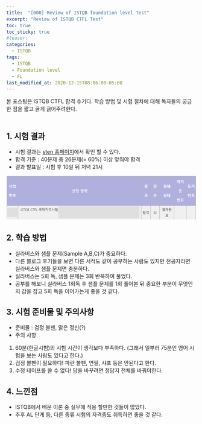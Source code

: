 ```yaml
---
title:  "[000] Review of ISTQB foundation level Test"
excerpt: "Review of ISTQB CTFL Test"
toc: true
toc_sticky: true
#teaser: 
categories:
  - ISTQB
tags:
  - ISTQB
  - Foundation level
  - FL
last_modified_at: 2020-12-15T08:06:00-05:00
---
```


본 포스팅은 ISTQB CTFL 합격 수기다. 학습 방법 및 시험 절차에 대해 독자들의 궁금한 점을 짧고 굵게 긁어주려한다.<br><br>

## 1. 시험 결과
- 시험 결과는 [sten 홈페이지](https://www.sten.or.kr/index.php "sten홈페이지")에서 확인 할 수 있다. 
- 합격 기준 : 40문제 중 26문제(= 60%) 이상 맞춰야 합격
- 결과 발표일 : 시험 후 10일 뒤 저녁 21시

![시험 결과](/assets/images/201215_Review_of_ISTQB_Test/score.png "시험 결과")

## 2. 학습 방법
- 실라버스와 샘플 문제(Sample A,B,C)가 중요하다.
- 다른 블로그 후기들을 보면 다른 서적도 같이 공부하는 사람도 있지만 전공자라면 실라버스와 샘플 문제면 충분하다.
- 실라버스는 5회 독, 샘플 문제는 3회 반복하여 풀었다.
- 공부를 해보니 실라버스 1회독 후 샘플 문제를 1회 풀어본 뒤 중요한 부분이 무엇인지 감을 잡고 5회 독을 이어가는게 좋을 것 같다.

## 3. 시험 준비물 및 주의사항
- 준비물 : 검정 볼펜, 맑은 정신(?)
- 주의 사항
1. 60분(한글시험)의 시험 시간이 생각보다 부족하다. (그래서 일부러 75분인 영어 시험을 보는 사람도 있다고 한다.)
2. 검정 볼펜이 필요하다! 파란 볼펜, 연필, 샤프 등은 안된다고 한다.
3. 수정 테이프를 쓸 수 없다! 답을 바꾸려면 정답지 전체를 바꿔야한다. 

## 4. 느낀점
- ISTQB에서 배운 이론 중 실무에 적용 할만한 것들이 많았다.
- 추후 AL 단계 등, 다른 종류 시험의 자격증도 취득하면 좋을 것 같다.

